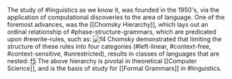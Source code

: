 The study of #linguistics as we know it, was founded in the 1950's, via the application of computational discoveries to the area of language.
One of the foremost advances, was the [[Chomsky Hierarchy]], which lays out an ordinal relationship of #phase-structure-grammars, which are predicated upon #rewrite-rules, such as: ![f4]
Chomsky demonstrated that limiting the structure of these rules into four categories (#left-linear, #context-free, #context-sensitive, #unrestricted), results in classes of languages that are nested: [f5]
The above hierarchy is pivotal in theoretical [[Computer Science]], and is the basis of study for [[Formal Grammars]] in #linguistics. 

[f4]: http://chart.apis.google.com/chart?cht=tx&chl=\Huge{\smallS->\text{NP}\;\text{VP}}

[f5]: http://chart.apis.google.com/chart?cht=tx&chl=\Huge{{\ell_{LL}\sub\ell_{CF}\ell_{CS}\ell_{UR}}}
